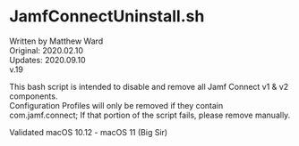 # JamfConnectUninstall.sh

Written by Matthew Ward  
Original: 2020.02.10  
Updates: 2020.09.10  
v.19  
  
This bash script is intended to disable and remove all Jamf Connect v1 & v2 components.  
Configuration Profiles will only be removed if they contain com.jamf.connect; If that portion of the script fails, please remove  manually.  
  
Validated macOS 10.12 - macOS 11 (Big Sir)
